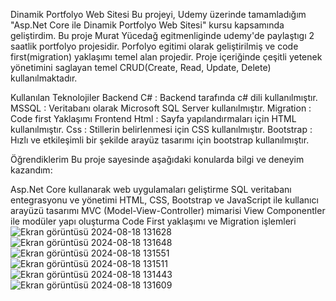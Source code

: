 Dinamik Portfolyo Web Sitesi
Bu projeyi, Udemy üzerinde tamamladığım "Asp.Net Core ile Dinamik Portfolyo Web Sitesi" kursu kapsamında geliştirdim. Bu proje Murat Yücedağ egitmenliginde udemy'de paylaştıgı 2 saatlik portfolyo projesidir. Porfolyo egitimi olarak geliştirilmiş ve code first(migration) yaklaşımı temel alan projedir. Proje içeriğinde çeşitli yetenek yönetimini saglayan temel CRUD(Create, Read, Update, Delete) kullanılmaktadır.


Kullanılan Teknolojiler 
Backend C# : Backend tarafında c# dili kullanılmıştır. 
MSSQL : Veritabanı olarak Microsoft SQL Server kullanılmıştır.
Migration : Code first Yaklaşımı 
Frontend Html : Sayfa yapılandırmaları için HTML kullanılmıştır.
Css : Stillerin belirlenmesi için CSS kullanılmıştır. 
Bootstrap : Hızlı ve etkileşimli bir şekilde arayüz tasarımı için bootstrap kullanılmıştır.

Öğrendiklerim
Bu proje sayesinde aşağıdaki konularda bilgi ve deneyim kazandım:

Asp.Net Core kullanarak web uygulamaları geliştirme
SQL veritabanı entegrasyonu ve yönetimi
HTML, CSS, Bootstrap ve JavaScript ile kullanıcı arayüzü tasarımı
MVC (Model-View-Controller) mimarisi
View Componentler ile modüler yapı oluşturma
Code First yaklaşımı ve Migration işlemleri
![Ekran görüntüsü 2024-08-18 131628](https://github.com/user-attachments/assets/f11478c6-0b60-4036-966c-bfb00280db1d)
![Ekran görüntüsü 2024-08-18 131648](https://github.com/user-attachments/assets/cd067abd-af29-4b30-b214-b3c47ac7a0bd)
![Ekran görüntüsü 2024-08-18 131551](https://github.com/user-attachments/assets/e54d0eb1-f667-45f9-9bd4-77d06287000b)
![Ekran görüntüsü 2024-08-18 131511](https://github.com/user-attachments/assets/a7df75ae-6435-4b81-ac2c-eaf115f89213)
![Ekran görüntüsü 2024-08-18 131443](https://github.com/user-attachments/assets/9be7718c-2da9-45ec-afea-75b69d1df342)
![Ekran görüntüsü 2024-08-18 131609](https://github.com/user-attachments/assets/3caf7313-c1ea-48b1-a848-ba84ef817225)

